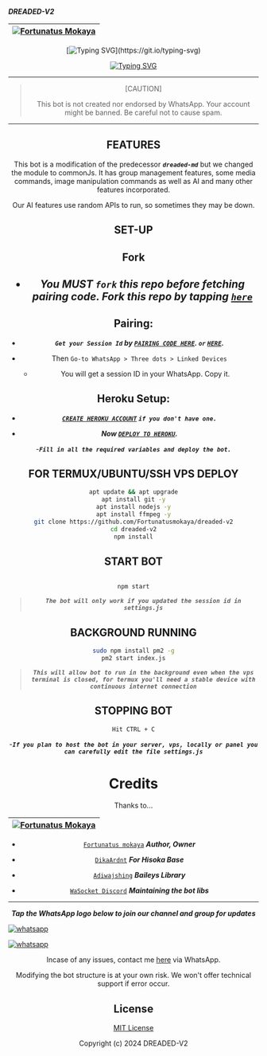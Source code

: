  ***DREADED-V2***

<div align="center">

| [![Fortunatus Mokaya](https://github.com/Fortunatusmokaya.png?lenght=50width=50)](https://github.com/Fortunatusmokaya)|
|----|


[![Typing SVG](https://readme-typing-svg.herokuapp.com?font=Rockstar-ExtraBold&size=30&pause=1000&color=0000FF&center=true&vCenter=true&width=500&height=60&lines=HOLLA+WELCOME+TO+THIS+REPO!)](https://git.io/typing-svg)

   [![Typing SVG](https://readme-typing-svg.herokuapp.com?font=Rockstar-ExtraBold&color=F33A6A&lines=FORK+AND+MAYBE+GIVE+US+A+STAR)](https://git.io/typing-svg)

---

> [CAUTION]
>
> This bot is not created nor endorsed by WhatsApp. Your account might be banned. Be careful not to cause spam.

---


## FEATURES
This bot is a modification of the predecessor ***`dreaded-md`*** but we changed the module to commonJs. It has group management features, some media commands, image manipulation commands as well as AI and many other features incorporated.

Our AI features use random APIs to run, so sometimes they may be down.

## SET-UP

## Fork

<h2 align="center">   

- ***You MUST `fork` this repo before fetching pairing code. Fork this repo by tapping  [`here`](https://github.com/Fortunatusmokaya/dreaded-v2/fork)***


## Pairing:


- ***`Get your Session Id` by  [`PAIRING CODE HERE`](https://pair.dreaded.site). `or` [`HERE`](https://dreaded-v2.onrender.com).***



- Then `Go-to WhatsApp > Three dots > Linked Devices`
   - You will get a session ID in your WhatsApp. Copy it.

## Heroku Setup:

   - ***[`CREATE HEROKU ACCOUNT`](https://signup.heroku.com/) `if you don't have one.`***


- ***Now [`DEPLOY TO HEROKU`](https://dashboard.heroku.com/new?template=https://github.com/Fortunatusmokaya/dreaded-v2).***

-***`Fill in all the required variables and deploy the bot.`***

## FOR TERMUX/UBUNTU/SSH VPS DEPLOY

```bash
apt update && apt upgrade
apt install git -y
apt install nodejs -y
apt install ffmpeg -y
git clone https://github.com/Fortunatusmokaya/dreaded-v2
cd dreaded-v2
npm install
```
## START BOT

```bash

npm start
```

> ***`The bot will only work if you updated the session id in settings.js`***

## BACKGROUND RUNNING

```bash
sudo npm install pm2 -g
pm2 start index.js
```
> ***`This will allow bot to run in the background even when the vps terminal is closed, for termux you'll need a stable device with continuous internet connection`***

## STOPPING BOT
```bash
Hit CTRL + C
```

-***`If you plan to host the bot in your server, vps, locally or panel you can carefully edit the file settings.js`***


# Credits

Thanks to...

<div align="center">

| [![Fortunatus Mokaya](https://github.com/Fortunatusmokaya.png?lenght=50width=50)](https://github.com/Fortunatusmokaya)|
|----|
* [`Fortunatus mokaya`](https://github.com/Fortunatusmokaya) ***Author, Owner***

* [`DikaArdnt`](https://github.com/DikaArdnt) ***For Hisoka Base***
* [`Adiwajshing`](https://github.com/WhiskeySockets/Baileys) ***Baileys Library***
* [`WaSocket Discord`](https://discord.gg/WeJM5FP9GG) ***Maintaining the bot libs***



---

***Tap the WhatsApp logo below to join our channel and group for updates***

<p align="left">
  <a aria-label="Join our channel for updates" href="https://whatsapp.com/channel/0029VaeZVGaFsn0Yr8xSAM35" target="_blank">
    <img alt="whatsapp" src="https://img.shields.io/badge/CHANNEL-25D366?style=for-the-badge&logo=whatsapp&logoColor=white" />
  </a>

<p align="left">
  <a aria-label="Join our channel for updates" href="https://chat.whatsapp.com/HPik6o5GenqDBCosvXW3oe" target="_blank">
    <img alt="whatsapp" src="https://img.shields.io/badge/WA GROUP-25D366?style=for-the-badge&logo=whatsapp&logoColor=white" />
  </a>


Incase of any issues, contact me  [here](https://wa.me/+254114018035) via WhatsApp.

Modifying the bot structure is at your own risk. We won't offer technical support if error occur.


## License

[MIT License](https://github.com/Fortunatusmokaya/dreaded-v2/blob/main/LICENSE)

Copyright (c) 2024 DREADED-V2


